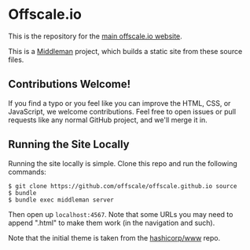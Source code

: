 # Offscale.io

This is the repository for the [main offscale.io website](http://offscale.io).

This is a [Middleman](http://middlemanapp.com) project, which builds a static
site from these source files.

## Contributions Welcome!

If you find a typo or you feel like you can improve the HTML, CSS, or
JavaScript, we welcome contributions. Feel free to open issues or pull
requests like any normal GitHub project, and we'll merge it in.

## Running the Site Locally

Running the site locally is simple. Clone this repo and run the following
commands:

```
$ git clone https://github.com/offscale/offscale.github.io source
$ bundle
$ bundle exec middleman server
```

Then open up `localhost:4567`. Note that some URLs you may need to append
".html" to make them work (in the navigation and such).

Note that the initial theme is taken from the [hashicorp/www](https://github.com/hashicorp/www) repo.

